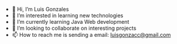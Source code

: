 - 👋 Hi, I’m Luis Gonzales
- 👀 I’m interested in learning new technologies
- 🌱 I’m currently learning Java Web development
- 💞️ I’m looking to collaborate on interesting projects
- 📫 How to reach me is sending a email: luisgonzacc@gmail.com

<!---
lgonzalescc/lgonzalescc is a ✨ special ✨ repository because its `README.md` (this file) appears on your GitHub profile.
You can click the Preview link to take a look at your changes.
--->
